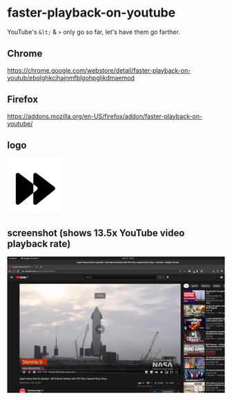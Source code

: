# faster-playback-on-youtube
YouTube's `&lt;` &amp; `>` only go so far, let's have them go farther.

## Chrome
https://chrome.google.com/webstore/detail/faster-playback-on-youtub/ebolghkcjhajnmfblgohpglikdmaemod

## Firefox
https://addons.mozilla.org/en-US/firefox/addon/faster-playback-on-youtube/

## logo
![logo](./logo.png)

## screenshot (shows 13.5x YouTube video playback rate)
![scrnsht](./scrnsht.png)

